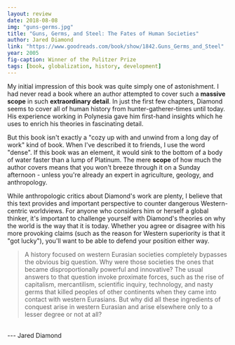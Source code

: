 ```yaml
---
layout: review
date: 2018-08-08
img: "guns-germs.jpg"
title: "Guns, Germs, and Steel: The Fates of Human Societies"
author: Jared Diamond
link: "https://www.goodreads.com/book/show/1842.Guns_Germs_and_Steel"
year: 2005
fig-caption: Winner of the Pulitzer Prize
tags: [book, globalization, history, development]
---
```


My initial impression of this book was quite simply one of astonishment. I had never read a book where an author attempted to cover such a **massive scope** in such **extraordinary detail**. In just the first few chapters, Diamond seems to cover all of human history from hunter-gatherer-times until today. His experience working in Polynesia gave him first-hand insights which he uses to enrich his theories in fascinating detail.

But this book isn't exactly a "cozy up with and unwind from a long day of work" kind of book. When I've described it to friends, I use the word "dense". If this book was an element, it would sink to the bottom of a body of water faster than a lump of Platinum. The mere **scope** of how much the author covers means that you won't breeze through it on a Sunday afternoon - unless you're already an expert in agriculture, geology, and anthropology.

While anthropologic critics about Diamond's work are plenty, I believe that this text provides and important perspective to counter dangerous Western-centric worldviews. For anyone who considers him or herself a global thinker, it's important to challenge yourself with Diamond's theories on why the world is the way that it is today. Whether you agree or disagree with his more provoking claims (such as the reason for Western superiority is that it "got lucky"), you'll want to be able to defend your position either way.
<br>

> A history focused on western Eurasian societies completely bypasses the obvious big question. Why were those societies the ones that became disproportionally powerful and innovative? The usual answers to that question invoke proximate forces, such as the rise of capitalism, mercantilism, scientific inquiry, technology, and nasty germs that killed peoples of other continents when they came into contact with western Eurasians. But why did all these ingredients of conquest arise in western Eurasian and arise elsewhere only to a lesser degree or not at all?
<br>
--- Jared Diamond
